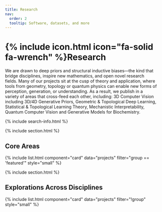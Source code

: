 ```yaml
---
title: Research
nav:
  order: 2
  tooltip: Software, datasets, and more
---
```


# {% include icon.html icon="fa-solid fa-wrench" %}Research

We are drawn to deep priors and structural inductive biases—the kind that bridge disciplines, inspire new mathematics, and open novel research fields. Many of our projects sit at the cusp of theory and application, where tools from geometry, topology or quantum physics can enable new forms of perception, generation, or understanding. As a result, we publish in a variety of areas that cross-feed each other, including: 3D Computer Vision including 3D/4D Generative Priors, Geometric & Topological Deep Learning, Statistical & Topological Learning Theory, Mechanistic Interpretability, Quantum Computer Vision and Generative Models for Biochemistry.

<!--{% include tags.html tags="publication, resource, website" %}-->

{% include search-info.html %}

{% include section.html %}

## Core Areas

{% include list.html component="card" data="projects" filter="group == 'featured'" style="small" %}

{% include section.html %}

## Explorations Across Disciplines

{% include list.html component="card" data="projects" filter="!group" style="small" %}

